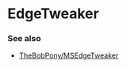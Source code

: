 # EdgeTweaker



### See also
- [TheBobPony/MSEdgeTweaker](https://github.com/TheBobPony/MSEdgeTweaker)